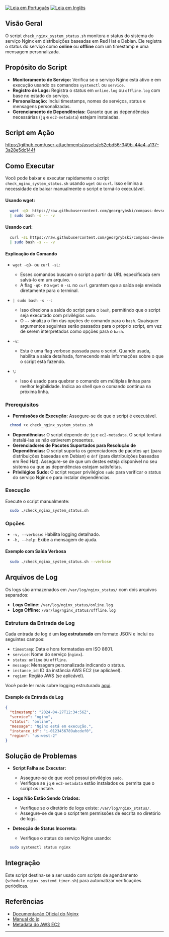 [![Leia em Português](https://img.shields.io/badge/%F0%9F%87%A7%F0%9F%87%B7%20Portugu%C3%AAs-F0FFFF.svg)](check_nginx_system_status.pt-BR.md)
[![Leia em Inglês](https://img.shields.io/badge/%F0%9F%87%BA%F0%9F%87%B8%20English-gray.svg)](check_nginx_system_status.md)

## Visão Geral

O script `check_nginx_system_status.sh` monitora o status do sistema do serviço Nginx em distribuições baseadas em Red Hat e Debian. Ele registra o status do serviço como **online** ou **offline** com um timestamp e uma mensagem personalizada.

## Propósito do Script

- **Monitoramento de Serviço:** Verifica se o serviço Nginx está ativo e em execução usando os comandos `systemctl` ou `service`.
- **Registro de Logs:** Registra o status em `online.log` ou `offline.log` com base no estado do serviço.
- **Personalização:** Inclui timestamps, nomes de serviços, status e mensagens personalizadas.
- **Gerenciamento de Dependências:** Garante que as dependências necessárias (`jq` e `ec2-metadata`) estejam instaladas.

## Script em Ação

https://github.com/user-attachments/assets/c52ebd56-349b-44a4-a137-3a28e5dc144f

## Como Executar

Você pode baixar e executar rapidamente o script `check_nginx_system_status.sh` usando `wget` ou `curl`. Isso elimina a necessidade de baixar manualmente o script e torná-lo executável.

#### Usando wget:

```bash
  wget -qO- https://raw.githubusercontent.com/georgrybski/compass-devsecops-scholarship/main/scripts/sprint2/check_nginx_system_status.sh \
  | sudo bash -s -- -v
```

#### Usando curl:

```bash
  curl -sL https://raw.githubusercontent.com/georgrybski/compass-devsecops-scholarship/main/scripts/sprint2/check_nginx_system_status.sh \
  | sudo bash -s -- -v
```

#### Explicação do Comando

- ```wget -qO-``` ou ```curl -sL```:
    - Esses comandos buscam o script a partir da URL especificada sem salvá-lo em um arquivo.
    - A flag `-qO-` no `wget` e `-sL` no `curl` garantem que a saída seja enviada diretamente para o terminal.

- ```| sudo bash -s --```:
    - Isso direciona a saída do script para o `bash`, permitindo que o script seja executado com privilégios `sudo`.
    - O `--` sinaliza o fim das opções de comando para o `bash`. Quaisquer argumentos seguintes serão passados para o próprio script, em vez de serem interpretados como opções para o `bash`.

- `-v`:
    - Esta é uma flag verbose passada para o script. Quando usada, habilita a saída detalhada, fornecendo mais informações sobre o que o script está fazendo.

- `\`:
    - Isso é usado para quebrar o comando em múltiplas linhas para melhor legibilidade. Indica ao shell que o comando continua na próxima linha.

### Prerequisitos

- **Permissões de Execução:** Assegure-se de que o script é executável.

```bash
  chmod +x check_nginx_system_status.sh
```

- **Dependências:** O script depende de `jq` e `ec2-metadata`. O script tentará instalá-las se não estiverem presentes.
- **Gerenciadores de Pacotes Suportados para Resolução de Dependências:** O script suporta os gerenciadores de pacotes `apt` (para distribuições baseadas em Debian) e `dnf` (para distribuições baseadas em Red Hat). Assegure-se de que um destes esteja disponível no seu sistema ou que as dependências estejam satisfeitas.
- **Privilégios Sudo:** O script requer privilégios `sudo` para verificar o status do serviço Nginx e para instalar dependências.

### Execução

Execute o script manualmente:

```bash
  sudo ./check_nginx_system_status.sh
```

### Opções

- `-v, --verbose`: Habilita logging detalhado.
- `-h, --help`: Exibe a mensagem de ajuda.

#### Exemplo com Saída Verbosa

```bash
  sudo ./check_nginx_system_status.sh --verbose
```

## Arquivos de Log

Os logs são armazenados em `/var/log/nginx_status/` com dois arquivos separados:

- **Logs Online:** `/var/log/nginx_status/online.log`
- **Logs Offline:** `/var/log/nginx_status/offline.log`

### Estrutura da Entrada de Log

Cada entrada de log é um **log estruturado** em formato JSON e inclui os seguintes campos:

- `timestamp`: Data e hora formatadas em ISO 8601.
- `service`: Nome do serviço (`nginx`).
- `status`: `online` ou `offline`.
- `message`: Mensagem personalizada indicando o status.
- `instance_id`: ID da instância AWS EC2 (se aplicável).
- `region`: Região AWS (se aplicável).

Você pode ler mais sobre logging estruturado [aqui](../../general/structured_logging/structured_logging.pt-BR.md).

#### Exemplo de Entrada de Log

```json
{
  "timestamp": "2024-04-27T12:34:56Z",
  "service": "nginx",
  "status": "online",
  "message": "Nginx está em execução.",
  "instance_id": "i-0123456789abcdef0",
  "region": "us-west-2"
}
```

## Solução de Problemas

- **Script Falha ao Executar:**
    - Assegure-se de que você possui privilégios `sudo`.
    - Verifique se `jq` e `ec2-metadata` estão instalados ou permita que o script os instale.

- **Logs Não Estão Sendo Criados:**
    - Verifique se o diretório de logs existe: `/var/log/nginx_status/`.
    - Assegure-se de que o script tem permissões de escrita no diretório de logs.

- **Detecção de Status Incorreta:**
    - Verifique o status do serviço Nginx usando:

```bash
  sudo systemctl status nginx
```

## Integração

Este script destina-se a ser usado com scripts de agendamento (`schedule_nginx_systemd_timer.sh`) para automatizar verificações periódicas.

## Referências

- [Documentação Oficial do Nginx](https://nginx.org/en/docs/)
- [Manual do jq](https://stedolan.github.io/jq/manual/)
- [Metadata do AWS EC2](https://docs.aws.amazon.com/AWSEC2/latest/UserGuide/ec2-instance-metadata.html)

---
